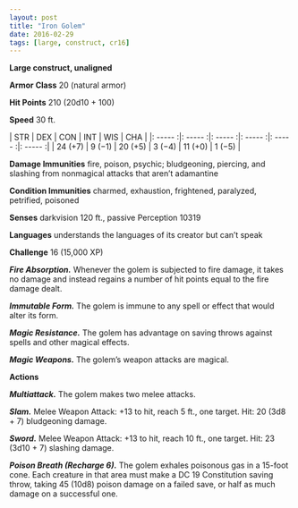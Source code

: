 ```yaml
---
layout: post
title: "Iron Golem"
date: 2016-02-29
tags: [large, construct, cr16]
---
```


**Large construct, unaligned**

**Armor Class** 20 (natural armor)

**Hit Points** 210 (20d10 + 100)

**Speed** 30 ft.

|   STR   |   DEX   |   CON   |   INT   |   WIS   |   CHA   |
|: ----- :|: ----- :|: ----- :|: ----- :|: ----- :|: ----- :|
| 24 (+7) | 9 (−1) | 20 (+5) | 3 (−4) | 11 (+0) | 1 (−5) |

**Damage Immunities** fire, poison, psychic; bludgeoning, piercing, and slashing from nonmagical attacks that aren’t adamantine 

**Condition Immunities** charmed, exhaustion, frightened, paralyzed, petrified, poisoned 

**Senses** darkvision 120 ft., passive Perception 10319 

**Languages** understands the languages of its creator but can’t speak 

**Challenge** 16 (15,000 XP) 

***Fire Absorption.*** Whenever the golem is subjected to fire damage, it takes no damage and instead regains a number of hit points equal to the fire damage dealt. 

***Immutable Form.*** The golem is immune to any spell or effect that would alter its form. 

***Magic Resistance.*** The golem has advantage on saving throws against spells and other magical effects. 

***Magic Weapons.*** The golem’s weapon attacks are magical. 

**Actions**

***Multiattack.*** The golem makes two melee attacks. 

***Slam.*** Melee Weapon Attack: +13 to hit, reach 5 ft., one target. Hit: 20 (3d8 + 7) bludgeoning damage. 

***Sword.*** Melee Weapon Attack: +13 to hit, reach 10 ft., one target. Hit: 23 (3d10 + 7) slashing damage. 

***Poison Breath (Recharge 6).*** The golem exhales poisonous gas in a 15-foot cone. Each creature in that area must make a DC 19 Constitution saving throw, taking 45 (10d8) poison damage on a failed save, or half as much damage on a successful one.